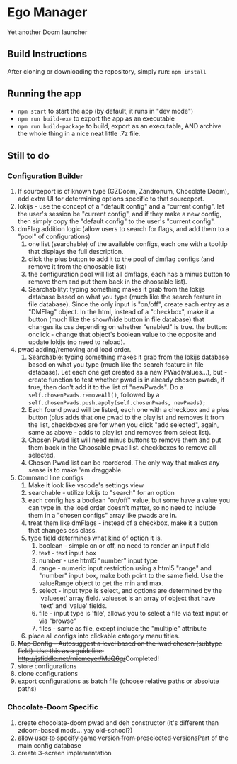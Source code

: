 # Ego Manager

Yet another Doom launcher

## Build Instructions

After cloning or downloading the repository, simply run:
`npm install`

## Running the app

* `npm start` to start the app (by default, it runs in "dev mode")
* `npm run build-exe` to export the app as an executable
* `npm run build-package` to build, export as an executable, AND archive the whole thing in a nice neat little .7z file.

## Still to do

### Configuration Builder

1. If sourceport is of known type (GZDoom, Zandronum, Chocolate Doom), add extra UI for determining options specific to that sourceport.
2. lokijs - use the concept of a "default config" and a "current config".  let the user's session be "current config", and if they make a new config, then simply copy the "default config" to the user's "current config".
3. dmFlag addition logic (allow users to search for flags, and add them to a "pool" of configurations)
   1. one list (searchable) of the available configs, each one with a tooltip that displays the full description.  
   2. click the plus button to add it to the pool of dmflag configs (and remove it from the choosable list)
   3. the configuration pool will list all dmflags, each has a minus button to remove them and put them back in the choosable list).
   4. Searchability: typing something makes it grab from the lokijs database based on what you type (much like the search feature in file database).  Since the only input is "on/off", create each entry as a "DMFlag" object.  In the html, instead of a "checkbox", make it a button (much like the show/hide button in file database) that changes its css depending on whether "enabled" is true.  the button: onclick - change that object's boolean value to the opposite and update lokijs (no need to reload).
4. pwad adding/removing and load order.
   1. Searchable: typing something makes it grab from the lokijs database based on what you type (much like the search feature in file database).  Let each one get created as a new PWad(values...), but - create function to test whether pwad is in already chosen pwads, if true, then don't add it to the list of "newPwads".  Do a `self.chosenPwads.removeAll()`, followed by a `self.chosenPwads.push.apply(self.chosenPwads, newPwads);`
   2. Each found pwad will be listed, each one with a checkbox and a plus button (plus adds that one pwad to the playlist and removes it from the list, checkboxes are for when you click "add selected", again, same as above - adds to playlist and removes from select list).
   3. Chosen Pwad list will need minus buttons to remove them and put them back in the Choosable pwad list.  checkboxes to remove all selected.
   4. Chosen Pwad list can be reordered.  The only way that makes any sense is to make 'em draggable.
5. Command line configs
   1. Make it look like vscode's settings view
   2. searchable - utilize lokijs to "search" for an option
   3. each config has a boolean "on/off" value, but some have a value you can type in.  the load order doesn't matter, so no need to include them in a "chosen configs" array like pwads are in.
   4. treat them like dmFlags - instead of a checkbox, make it a button that changes css class.
   5. type field determines what kind of option it is.
      1. boolean - simple on or off, no need to render an input field
      2. text - text input box
      3. number - use html5 "number" input type
      4. range - numeric input restriction using a html5 "range" and "number" input box, make both point to the same field.  Use the valueRange object to get the min and max.
      5. select - input type is select, and options are determined by the 'valueset' array field.  valueset is an array of object that have 'text' and 'value' fields.
      6. file - input type is 'file', allows you to select a file via text input or via "browse"
      7. files - same as file, except include the "multiple" attribute
   6. place all configs into clickable category menu titles.
6. ~~Map Config - Autosuggest a level based on the iwad chosen (subtype field).  Use this as a guideline: <http://jsfiddle.net/rniemeyer/MJQ6g/>~~Completed!
7. store configurations
8. clone configurations
9. export configurations as batch file (choose relative paths or absolute paths)

### Chocolate-Doom Specific

1. create chocolate-doom pwad and deh constructor (it's different than zdoom-based mods... yay old-school?)
2. ~~allow user to specify game version from preselected versions~~Part of the main config database
3. create 3-screen implementation
